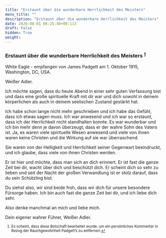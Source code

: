 ```yaml
---
title: "Erstaunt über die wunderbare Herrlichkeit des Meisters"
menu_title: ""
description: "Erstaunt über die wunderbare Herrlichkeit des Meisters"
date: 2020-08-01 06:25:48+00:113
draft: False
hidden: True
weight:
---
```

### Erstaunt über die wunderbare Herrlichkeit des Meisters <sup id="a1">[1](#f1)</sup>

White Eagle - empfangen von James Padgett am 1. Oktober 1915, Washington, DC, USA.

Weißer Adler.

Ich möchte sagen, dass du heute Abend in einer sehr guten Verfassung bist und dass eine große spirituelle Kraft mit dir war und dich sowohl in deinem körperlichen als auch in deinem seelischen Zustand gestärkt hat.

Ich habe schon lange nicht mehr geschrieben und ich habe das Gefühl, dass ich etwas sagen muss. Ich war anwesend und ich war so erstaunt, dass ich der Herrlichkeit nicht standhalten konnte. Es war wunderbar und ich bin mehr denn je davon überzeugt, dass er der wahre Sohn des Vaters ist. Ja, es waren viele spirituelle Wesen anwesend und viele von ihnen waren keine Christen und die Wirkung auf sie war überraschend.

Sie waren von der Helligkeit und Herrlichkeit seiner Gegenwart beeindruckt, und ich glaube, dass viele von ihnen Christen werden.

Er ist hier und möchte, dass man sich an dich erinnert. Er ist fast die ganze Zeit bei dir, wacht über dich und beschützt dich. Er scheint dich so sehr zu lieben und seit der Nacht der großen Verwandlung ist er stolz darauf, dass du sein Schützling bist.

Du siehst also, wir sind beide froh, dass wir dich für unsere besondere Fürsorge haben.
Ich bin auch fast die ganze Zeit bei dir, und ich liebe dich sehr.

Also denke manchmal an mich und liebe mich.

Dein eigener wahrer Führer, Weißer Adler.
<small>

1. <large id="f1"> Es scheint, dass diese Botschaft bearbeitet wurde, um ein persönliches Kommentar in Bezug der Rauchgewohnheit Padgett’s zu entfernen.[↩](#a1)
